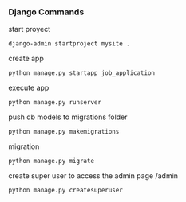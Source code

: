 ### Django Commands 

start proyect 
```
django-admin startproject mysite .  
```

create app 
```
python manage.py startapp job_application
```

execute app 
```
python manage.py runserver
```

push db models to migrations folder 
```
python manage.py makemigrations
```

migration
```
python manage.py migrate
```

create super user to access the admin page /admin 
```
python manage.py createsuperuser
```